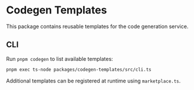 # Codegen Templates

This package contains reusable templates for the code generation service.

## CLI

Run `pnpm codegen` to list available templates:

```bash
pnpm exec ts-node packages/codegen-templates/src/cli.ts
```

Additional templates can be registered at runtime using `marketplace.ts`.

